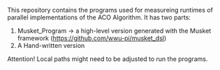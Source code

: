 This repository contains the programs used for measureing runtimes of parallel implementations of the ACO Algorithm. It has two parts: 
1. Musket_Program -> a high-level version generated with the Musket framework (https://github.com/wwu-pi/musket_dsl)
2. A Hand-written version

Attention! Local paths might need to be adjusted to run the programs.
